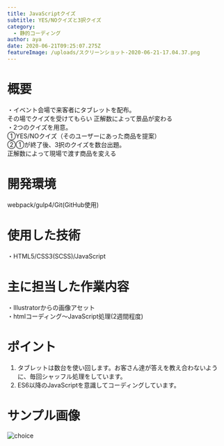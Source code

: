 ```yaml
---
title: JavaScriptクイズ
subtitle: YES/NOクイズと3択クイズ
category:
  - 静的コーディング
author: aya
date: 2020-06-21T09:25:07.275Z
featureImage: /uploads/スクリーンショット-2020-06-21-17.04.37.png
---
```

# 概要

・イベント会場で来客者にタブレットを配布。\
その場でクイズを受けてもらい
正解数によって景品が変わる\
・2つのクイズを用意。\
①YES/NOクイズ（そのユーザーにあった商品を提案）\
②①が終了後、3択のクイズを数台出題。\
正解数によって現場で渡す商品を変える  

# 開発環境

webpack/gulp4/Git(GitHub使用)

# 使用した技術

・HTML5/CSS3(SCSS)/JavaScript

# 主に担当した作業内容

・Illustratorからの画像アセット\
・htmlコーディング〜JavaScript処理(2週間程度)

# ポイント

1. タブレットは数台を使い回します。お客さん達が答えを教え合わないように、毎回シャッフル処理をしています。　　
2. ES6以降のJavaScriptを意識してコーディングしています。

# サンプル画像
![choice](/uploads/スクリーンショット-2020-06-21-17.10.30.png "choice")

